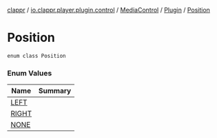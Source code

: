 [clappr](../../../../index.md) / [io.clappr.player.plugin.control](../../../index.md) / [MediaControl](../../index.md) / [Plugin](../index.md) / [Position](./index.md)

# Position

`enum class Position`

### Enum Values

| Name | Summary |
|---|---|
| [LEFT](-l-e-f-t.md) |  |
| [RIGHT](-r-i-g-h-t.md) |  |
| [NONE](-n-o-n-e.md) |  |

